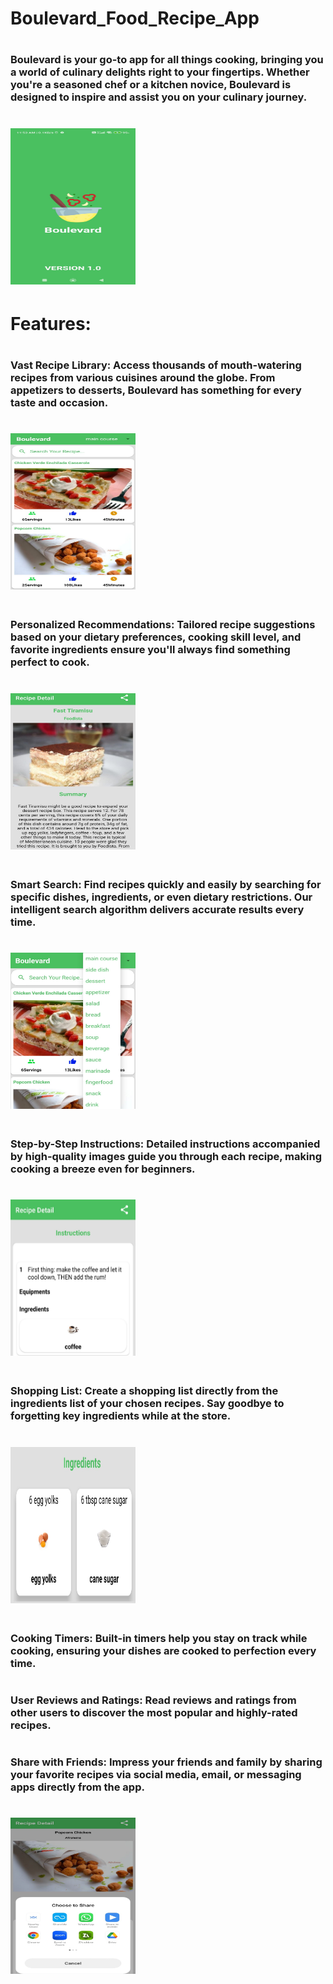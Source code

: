 # Boulevard_Food_Recipe_App

# <h3>Boulevard is your go-to app for all things cooking, bringing you a world of culinary delights right to your fingertips. Whether you're a seasoned chef or a kitchen novice, Boulevard is designed to inspire and assist you on your culinary journey.</h3>

# <img src="\Project Images\Splash Screen.jpg" height=250px width=200px />

# Features:

# <h3>Vast Recipe Library: Access thousands of mouth-watering recipes from various cuisines around the globe. From appetizers to desserts, Boulevard has something for every taste and occasion.</h3>

# <img src="\Project Images\Recipe Page.jpg" height=250px width=200px />

# <h3>Personalized Recommendations: Tailored recipe suggestions based on your dietary preferences, cooking skill level, and favorite ingredients ensure you'll always find something perfect to cook.</h3>

# <img src="\Project Images\Recipe Detail View.jpg" height=250px width=200px />

# <h3>Smart Search: Find recipes quickly and easily by searching for specific dishes, ingredients, or even dietary restrictions. Our intelligent search algorithm delivers accurate results every time.</h3>

# <img src="\Project Images\Category.jpg" height=250px width=200px />

# <h3>Step-by-Step Instructions: Detailed instructions accompanied by high-quality images guide you through each recipe, making cooking a breeze even for beginners.
</h3>

# <img src="\Project Images\Recipe Instructions.jpg" height=250px width=200px />

# <h3>Shopping List: Create a shopping list directly from the ingredients list of your chosen recipes. Say goodbye to forgetting key ingredients while at the store.</h3>

# <img src="\Project Images\Recipe Ingredients.jpg" height=250px width=200px />

# <h3>Cooking Timers: Built-in timers help you stay on track while cooking, ensuring your dishes are cooked to perfection every time.</h3>

# <h3>User Reviews and Ratings: Read reviews and ratings from other users to discover the most popular and highly-rated recipes.</h3>

# <h3>Share with Friends: Impress your friends and family by sharing your favorite recipes via social media, email, or messaging apps directly from the app.</h3>

# <img src="\Project Images\Share Recipe.jpg" height=250px width=200px />